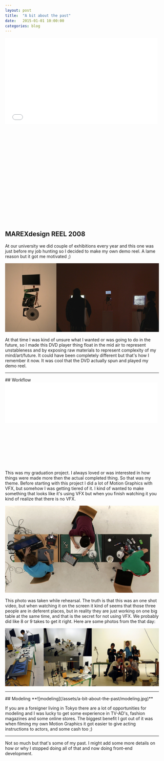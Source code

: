 ```yaml
---
layout: post
title:  "A bit about the past"
date:   2015-01-01 10:00:00
categories: blog
---
```


<div class="video-container" style="padding-bottom: 62.25%;">
<iframe src="//player.vimeo.com/video/50461073?title=0&amp;byline=0&amp;portrait=0" width="500" height="282" frameborder="0"></iframe>
</div>

## MAREXdesign REEL 2008
At our university we did couple of exhibitions every year and this one was just before my job hunting so I decided to make my own demo reel. A lame reason but it got me motivated ;)

**![MAREXdesign REEL 2008](/assets/a-bit-about-the-past/demoreel-2008.jpg)**

At that time I was kind of unsure what I wanted or was going to do in the future, so I made this DVD player thing float in the mid air to represent unstableness and by exposing raw materials to represent complexity of my mind/art/future. It could have been completely different but that's how I remember it now. It was cool that the DVD actually spun and played my demo reel.

<hr>
## Workflow
<div class="video-container" style="padding-bottom: 27%;">
<iframe src="//player.vimeo.com/video/50513026?title=0&amp;byline=0&amp;portrait=0" width="500" height="133" frameborder="0"></iframe>
</div>

This was my graduation project. I always loved or was interested in how things were made more then the actual completed thing. So that was my theme. Before starting with this project I did a lot of Motion Graphics with VFX, but somehow I was getting tiered of it. I kind of wanted to make something that looks like it's using VFX but when you finish watching it you kind of realize that there is no VFX.

**![Workflow](/assets/a-bit-about-the-past/workflow-table.jpg)**

This photo was taken while rehearsal. The truth is that this was an one shot video, but when watching it on the screen it kind of seems that those three people are in deferent places, but in reality they are just working on one big table at the same time, and that is the secret for not using VFX. We probably did like 8 or 9 takes to get it right. Here are some photos from the that day:

**![Workflow backs tage](/assets/a-bit-about-the-past/workflow-backstage.jpg)**

<hr>
## Modeling
**![modeling](/assets/a-bit-about-the-past/modeling.jpg)**

If you are a foreigner living in Tokyo there are a lot of opportunities for modeling and I was lucky to get some experience in TV-AD's, fashion magazines and some online stores. The biggest benefit I got out of it was when filming my own Motion Graphics it got easier to give acting instructions to actors, and some cash too ;)

<hr>
Not so much but that's some of my past. I might add some more details on how or why I stopped doing all of that and now doing front-end development.
